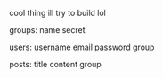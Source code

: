 cool thing ill try to build lol

groups:
name
secret

users:
username
email
password
group

posts:
title
content
group